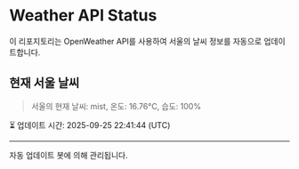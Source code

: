 
# Weather API Status

이 리포지토리는 OpenWeather API를 사용하여 서울의 날씨 정보를 자동으로 업데이트합니다.

## 현재 서울 날씨
> 서울의 현재 날씨: mist, 온도: 16.76°C, 습도: 100%

⏳ 업데이트 시간: 2025-09-25 22:41:44 (UTC)

---
자동 업데이트 봇에 의해 관리됩니다.
